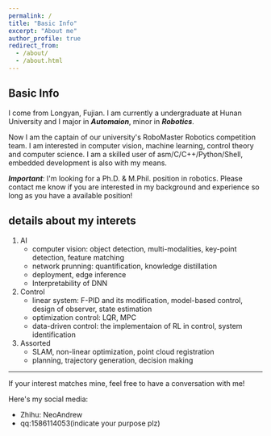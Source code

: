 ```yaml
---
permalink: /
title: "Basic Info"
excerpt: "About me"
author_profile: true
redirect_from: 
  - /about/
  - /about.html
---
```


## Basic Info
I come from Longyan, Fujian. I am currently a undergraduate at Hunan University and I major in ***Automaion***, minor in ***Robotics***. 

Now I am the captain of our university's RoboMaster Robotics competition team. I am interested in computer vision, machine learning, control theory and computer science. I am a skilled user of asm/C/C++/Python/Shell, embedded development is also with my means. 

***Important***: I'm looking for a Ph.D. \& M.Phil. position in robotics. Please contact me know if you are interested in my background and experience so long as you have a available position!


## details about my interets
1. AI
   - computer vision: object detection, multi-modalities, key-point detection, feature matching
   - network prunning: 
quantification, knowledge distillation
   - deployment, edge inference
   - Interpretability of DNN
2. Control
   - linear system:
   F-PID and its modification, model-based control, design of observer, state estimation
   - optimization control: LQR, MPC
   - data-driven control: the implementaion of RL in control, system identification
3. Assorted
   - SLAM, non-linear optimization, point cloud registration
   - planning, trajectory generation, decision making

---

If your interest matches mine, feel free to have a conversation with me!

Here's my social media:

- Zhihu: NeoAndrew
- qq:1586114053(indicate your purpose plz)